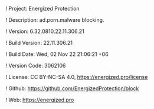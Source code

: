 ! Project: Energized Protection

! Description: ad.porn.malware blocking.

! Version: 6.32.0810.22.11.306.21

! Build Version: 22.11.306.21

! Build Date: Wed, 02 Nov 22 21:06:21 +06

! Version Code: 3062106

! License: CC BY-NC-SA 4.0, https://energized.pro/license

! Github: https://github.com/EnergizedProtection/block

! Web: https://energized.pro
